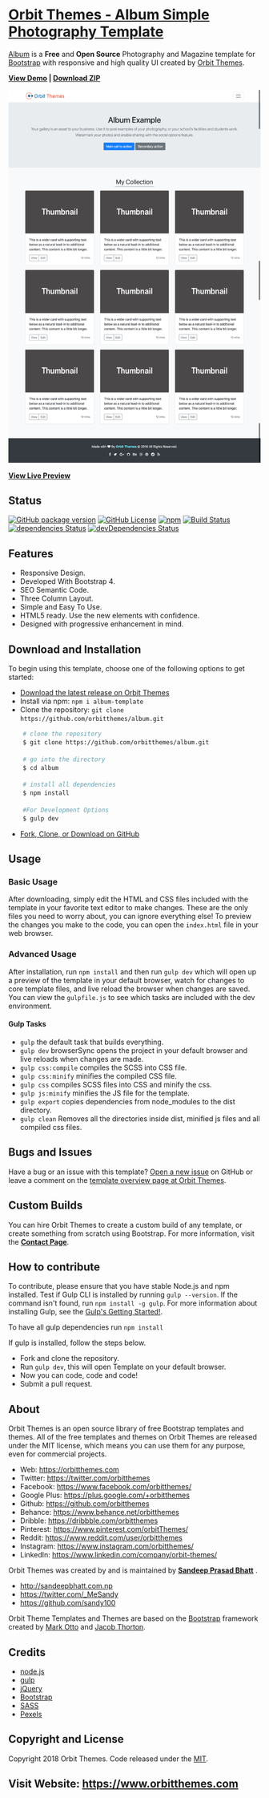 # [Orbit Themes - Album Simple Photography Template](https://orbitthemes.com/preview/album/)

[Album](https://orbitthemes.com/downloads/album/) is a **Free** and **Open Source** Photography and Magazine template for [Bootstrap](https://getbootstrap.com/) with responsive and high quality UI created by [Orbit Themes](https://orbitthemes.com/).


<strong><a href="https://orbitthemes.com/preview/album/">View Demo</a> | <a href="https://github.com/orbitthemes/album/archive/master.zip">Download ZIP</a></strong>

[![Album Photography Template Preview](https://raw.githubusercontent.com/orbitthemes/Orbit-Themes/master/assets/album.png)](https://orbitthemes.com/preview/album/)


**[View Live Preview](https://orbitthemes.com/preview/album/)**

## Status
[![GitHub package version](https://img.shields.io/github/package-json/v/badges/shields.svg)](https://github.com/orbitthemes/album)
[![GitHub License](https://img.shields.io/badge/license-MIT-blue.svg)](https://raw.githubusercontent.com/orbitthemes/album/master/LICENSE)
[![npm](https://img.shields.io/npm/v/npm.svg)](https://www.npmjs.com/package/album-template)
[![Build Status](https://travis-ci.org/orbitthemes/album.svg?branch=master)](https://travis-ci.org/orbitthemes/album)
[![dependencies Status](https://david-dm.org/orbitthemes/album/status.svg)](https://david-dm.org/orbitthemes/album)
[![devDependencies Status](https://david-dm.org/orbitthemes/album/dev-status.svg)](https://david-dm.org/orbitthemes/album?type=dev)

## Features

- Responsive Design.
- Developed With Bootstrap 4.
- SEO Semantic Code.
- Three Column Layout.
- Simple and Easy To Use.
- HTML5 ready. Use the new elements with confidence.
- Designed with progressive enhancement in mind.

## Download and Installation

To begin using this template, choose one of the following options to get started:
* [Download the latest release on Orbit Themes](https://orbitthemes.com/downloads/album/)
* Install via npm: `npm i album-template`
* Clone the repository: `git clone https://github.com/orbitthemes/album.git`
```sh
    # clone the repository
    $ git clone https://github.com/orbitthemes/album.git

    # go into the directory
    $ cd album

    # install all dependencies
    $ npm install

    #For Development Options
    $ gulp dev
```

* [Fork, Clone, or Download on GitHub](https://github.com/orbitthemes/album)

## Usage


### Basic Usage

After downloading, simply edit the HTML and CSS files included with the template in your favorite text editor to make changes. These are the only files you need to worry about, you can ignore everything else! To preview the changes you make to the code, you can open the `index.html` file in your web browser.

### Advanced Usage

After installation, run `npm install` and then run `gulp dev` which will open up a preview of the template in your default browser, watch for changes to core template files, and live reload the browser when changes are saved. You can view the `gulpfile.js` to see which tasks are included with the dev environment.

#### Gulp Tasks

- `gulp` the default task that builds everything.
- `gulp dev` browserSync opens the project in your default browser and live reloads when changes are made.
- `gulp css:compile` compiles the SCSS into CSS file.
- `gulp css:minify` minifies the compiled CSS file.
- `gulp css` compiles SCSS files into CSS and minify the css.
- `gulp js:minify` minifies the JS file for the template.
- `gulp export` copies dependencies from node_modules to the dist directory.
- `gulp clean` Removes all the directories inside dist, minified js files and all compiled css files.

## Bugs and Issues

Have a bug or an issue with this template? [Open a new issue](https://github.com/orbitthemes/album/issues) on GitHub or leave a comment on the [template overview page at Orbit Themes](https://orbitthemes.com/downloads/album/).

## Custom Builds

You can hire Orbit Themes to create a custom build of any template, or create something from scratch using Bootstrap. For more information, visit the **[Contact Page](https://orbitthemes.com/contact/)**.

<!-- ## Other Templates -->
<!-- List Other Templates Of Orbit Themes -->

<!-- ## Useful Links -->
<!-- OrbitThemes Blog Post Links Related To the Template. -->

## How to contribute

To contribute, please ensure that you have stable Node.js and npm installed.
Test if Gulp CLI is installed by running `gulp --version`. If the command isn't found, run `npm install -g gulp`. For more information about installing Gulp, see the [Gulp's Getting Started!](https://gulpjs.org/getting-started).

To have all gulp dependencies run `npm install`

If gulp is installed, follow the steps below.

* Fork and clone the repository.
* Run `gulp dev`, this will open Template on your default browser.
* Now you can code, code and code!
* Submit a pull request.

## About

Orbit Themes is an open source library of free Bootstrap templates and themes. All of the free templates and themes on Orbit Themes are released under the MIT license, which means you can use them for any purpose, even for commercial projects.

* Web: https://orbitthemes.com
* Twitter: https://twitter.com/orbitthemes
* Facebook: https://www.facebook.com/orbitthemes/
* Google Plus: https://plus.google.com/+orbitthemes
* Github: https://github.com/orbitthemes
* Behance: https://www.behance.net/orbitthemes
* Dribble: https://dribbble.com/orbitthemes
* Pinterest: https://www.pinterest.com/orbitThemes/
* Reddit: https://www.reddit.com/user/orbitthemes
* Instagram: https://www.instagram.com/orbitthemes/
* LinkedIn: https://www.linkedin.com/company/orbit-themes/

Orbit Themes was created by and is maintained by **[Sandeep Prasad Bhatt](http://sandeepbhatt.com.np/)** .

* http://sandeepbhatt.com.np
* https://twitter.com/_MeSandy
* https://github.com/sandy100

Orbit Theme Templates and Themes are based on the [Bootstrap](http://getbootstrap.com/) framework created by [Mark Otto](https://twitter.com/mdo) and [Jacob Thorton](https://twitter.com/fat).


## Credits

* [node.js](http://nodejs.org/)
* [gulp](http://gulpjs.com/)
* [jQuery](http://jquery.com/)
* [Bootstrap](http://getbootstrap.com/)
* [SASS](https://sass-lang.com/)
* [Pexels](https://www.pexels.com/)

## Copyright and License

Copyright 2018 Orbit Themes. Code released under the [MIT](https://raw.githubusercontent.com/orbitthemes/album/master/LICENSE).

## Visit Website: https://www.orbitthemes.com
